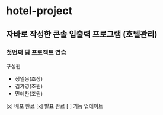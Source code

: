 # hotel-project
## 자바로 작성한 콘솔 입출력 프로그램 (호텔관리)
### 첫번째 팀 프로젝트 연습
구성원
+ 정일웅(조장)
+ 김가영(조원)
+ 민예찬(조원)

[x] 배포 완료
[x] 발표 완료
[ ] 기능 업데이트
